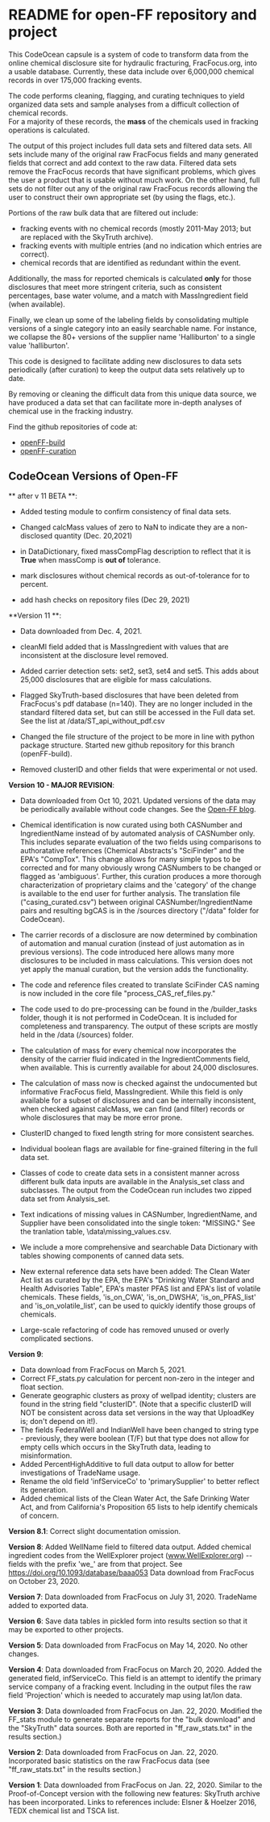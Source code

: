 # README for open-FF repository and project

This CodeOcean capsule is a system of code to transform data from 
the online chemical disclosure site 
for hydraulic fracturing, FracFocus.org, into a usable database.  Currently,
these data include over 6,000,000 chemical records in over 175,000 fracking events.

The code performs cleaning, flagging, and 
curating techniques to yield organized data sets and sample analyses 
from a difficult collection of chemical records.   
For a majority of these records, the **mass** of the chemicals used 
in fracking operations is calculated. 

The output of this project includes full data sets and filtered data sets. All 
sets include many of the original raw FracFocus fields and many generated
fields that correct and add context to the raw data.  Filtered data sets remove
the FracFocus records that have significant problems, which gives the user a 
product that is usable without much work.  On the other hand, full sets do not 
filter out any of the original raw FracFocus records allowing 
the user to construct their own appropriate set (by using the flags, etc.).  

Portions of the raw bulk data that are filtered out include: 
- fracking events with no chemical records (mostly 2011-May 2013; but are 
    replaced with the SkyTruth archive).
- fracking events with multiple entries (and no indication which entries 
    are correct).
- chemical records that are identified as redundant within the event.

Additionally, the mass for reported chemicals is calculated **only** for those disclosures
that meet more stringent criteria, such as consistent percentages, base water volume,
and a match with MassIngredient field (when available).

Finally,  we clean up some of the labeling fields by consolidating multiple 
versions of a single category into an easily searchable name. For instance, 
we collapse the 80+ versions of the supplier name 'Halliburton' to a single
value 'halliburton'.

This code is designed to facilitate adding new disclosures to data sets 
periodically (after curation) to keep the output data sets relatively 
up to date. 

By removing or cleaning the difficult data from this unique data source, 
we have produced a data set that can facilitate more in-depth 
analyses of chemical use in the fracking industry.

Find the github repositories of code at:
- [openFF-build](https://github.com/gwallison/openFF-build)
- [openFF-curation](https://github.com/gwallison/openFF-curation)


## CodeOcean Versions of Open-FF 

** after v 11 BETA **:

- Added testing module to confirm consistency of final data sets.

- Changed calcMass values of zero to NaN to indicate they are a non-disclosed 
    quantity (Dec. 20,2021)
    
- in DataDictionary, fixed massCompFlag description to reflect that it is **True** when
    massComp is **out of** tolerance.
    
- mark disclosures without chemical records as out-of-tolerance for to percent.

- add hash checks on repository files (Dec 29, 2021)

**Version 11 **:

- Data downloaded from Dec. 4, 2021. 

- cleanMI field added that is MassIngredient with values that are inconsistent at
    the disclosure level removed.

- Added carrier detection sets: set2, set3, set4 and set5. This adds about 25,000
    disclosures that are eligible for mass calculations. 
    
- Flagged SkyTruth-based disclosures that have been deleted from FracFocus's pdf
    database (n=140).  They are no longer included in the standard filtered data set,
    but can still be accessed in the Full data set.  See the list at /data/ST_api_without_pdf.csv

- Changed the file structure of the project to be more in line with python
    package structure. Started new github repository for this branch (openFF-build).
    
- Removed clusterID and other fields that were experimental or not used.

    
**Version 10 - MAJOR REVISION**:

- Data downloaded from Oct 10, 2021. Updated versions of the data may be periodically 
    available without code changes.  See the [Open-FF blog](https://frackingchemicaldisclosure.wordpress.com/).

- Chemical identification is now curated using both CASNumber and IngredientName instead of by 
    automated analysis of CASNumber only. This includes separate evaluation of the
    two fields using comparisons to authoratative references (Chemical Abstracts's "SciFinder" and 
    the EPA's "CompTox". This
    change allows for many simple typos to be corrected and for many obviously
    wrong CASNumbers to be changed or flagged as 'ambiguous'.  Further, this curation
    produces a more thorough characterization of proprietary claims and the
    'category' of the change is available to the end user for further analysis.
    The translation file ("casing_curated.csv") between original CASNumber/IngredientName pairs and
    resulting bgCAS is in the /sources directory ("/data" folder for CodeOcean).
    
- The carrier records of a disclosure are now determined by combination of automation
    and manual curation (instead of just automation as in previous versions). The
    code introduced here allows many more disclosures to be included in mass calculations.
    This version does not yet apply the manual curation, but the version adds the
    functionality.
    
- The code and reference files created to translate SciFinder CAS naming is
    now included in the core file "process_CAS_ref_files.py."
    
- The code used to do pre-processing can be found in the /builder_tasks folder, 
    though it is not performed in CodeOcean. It is included for completeness
    and transparency.  The output of these scripts are mostly held in the 
    /data (/sources) folder.
    
- The calculation of mass for every chemical now incorporates the density of the
    carrier fluid indicated in the IngredientComments field, when available. This is
    currently available for about 24,000 disclosures.
    
- The calculation of mass now is checked against the undocumented but informative
    FracFocus field, MassIngredient.  While this field is only available for a subset of disclosures and
    can be internally inconsistent, when checked against calcMass, we can find (and filter)
    records or whole disclosures that may be more error prone.
    
- ClusterID changed to fixed length string for more consistent searches.

- Individual boolean flags are available for fine-grained filtering in the full data set.

- Classes of code to create data sets in a consistent manner across different
    bulk data inputs are available in the Analysis_set class and subclasses.  The
    output from the CodeOcean run includes two zipped data set from Analysis_set.
    
- Text indications of missing values in CASNumber, IngredientName, and Supplier
    have been consolidated into the single token: "MISSING." See the tranlation table,
    \data\missing_values.csv.
    
- We include a more comprehensive and searchable Data Dictionary with tables
    showing components of canned data sets.

- New external reference data sets have been added: The Clean Water Act list as 
    curated by the EPA, the EPA's "Drinking Water Standard and Health Advisories Table",
    EPA's master PFAS list and 
    EPA's list of volatile chemicals. These fields, 'is_on_CWA', 'is_on_DWSHA',
    'is_on_PFAS_list' and 'is_on_volatile_list',
    can be used to quickly identify those groups of chemicals.

- Large-scale refactoring of code has removed unused or overly complicated 
    sections.

**Version 9**: 
- Data download from FracFocus on March 5, 2021.
- Correct FF_stats.py calculation for percent non-zero in the integer
    and float section. 
- Generate geographic clusters as proxy of wellpad identity;
    clusters are found in the string field "clusterID". (Note that a specific clusterID will NOT be
    consistent across data set versions in the way that UploadKey is; don't depend
    on it!).  
- The fields FederalWell and IndianWell have been changed to string type -
    previously, they were boolean (T/F) but that type does not allow for empty
    cells which occurs in the SkyTruth data, leading to misinformation. 
- Added PercentHighAdditive to full data output to allow for better investigations
    of TradeName usage. 
- Rename the old field 'infServiceCo' to 'primarySupplier' to
    better reflect its generation.
- Added chemical lists of the Clean Water Act, the Safe Drinking Water Act,
    and from California's Proposition 65 lists to help identify chemicals of
    concern.

**Version 8.1**: Correct slight documentation omission.

**Version 8**: Added WellName field to filtered data output.  Added chemical ingredient
   codes from the WellExplorer project (www.WellExplorer.org) -- fields with
   the prefix 'we_' are from that project. See https://doi.org/10.1093/database/baaa053
   Data download from FracFocus on October 23, 2020.

**Version 7**: Data downloaded from FracFocus on July 31, 2020.  TradeName added
   to exported data.

**Version 6**: Save data tables in pickled form into results section so that it may be
   exported to other projects.

**Version 5**: Data downloaded from FracFocus on May 14, 2020.  No other changes.

**Version 4**: Data downloaded from FracFocus on March 20, 2020.  Added the generated
   field, infServiceCo. This field is an attempt to identify the primary
   service company of a fracking event.  Including in the output files the 
   raw field 'Projection' which is needed to accurately map using lat/lon
   data.

**Version 3**: Data downloaded from FracFocus on Jan. 22, 2020. Modified the 
   FF_stats module to generate separate reports for the "bulk download" and
   the "SkyTruth" data sources.  Both are reported in "ff_raw_stats.txt" in the
   results section.)

**Version 2**: Data downloaded from FracFocus on Jan. 22, 2020. Incorporated 
   basic statistics on the raw FracFocus data (see "ff_raw_stats.txt" in the
   results section.)

**Version 1**: Data downloaded from FracFocus on Jan. 22, 2020. Similar 
   to the Proof-of-Concept version with the following new features:
   SkyTruth archive
   has been incorporated.  Links to references include: Elsner & Hoelzer 2016, 
   TEDX chemical list and TSCA list.


